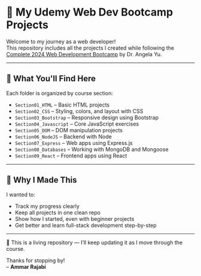# 🧠 My Udemy Web Dev Bootcamp Projects

Welcome to my journey as a web developer!  
This repository includes all the projects I created while following the [Complete 2024 Web Development Bootcamp](https://www.udemy.com/course/the-complete-web-development-bootcamp/) by Dr. Angela Yu.

---

## 🚀 What You'll Find Here

Each folder is organized by course section:

- `Section01_HTML` – Basic HTML projects
- `Section02_CSS` – Styling, colors, and layout with CSS
- `Section03_Bootstrap` – Responsive design using Bootstrap
- `Section04_Javascript` – Core JavaScript exercises
- `Section05_DOM` – DOM manipulation projects
- `Section06_NodeJS` – Backend with Node
- `Section07_Express` – Web apps using Express.js
- `Section08_Databases` – Working with MongoDB and Mongoose
- `Section09_React` – Frontend apps using React

---

## 🎯 Why I Made This

I wanted to:
- Track my progress clearly
- Keep all projects in one clean repo
- Show how I started, even with beginner projects
- Get better and learn full-stack development step-by-step

---

📌 This is a living repository — I’ll keep updating it as I move through the course.

Thanks for stopping by!  
– **Ammar Rajabi**
